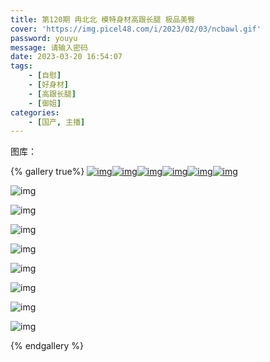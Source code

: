 ```yaml
---
title: 第120期 冉北北 模特身材高跟长腿 极品美臀 
cover: 'https://img.picel48.com/i/2023/02/03/ncbawl.gif'
password: youyu
message: 请输入密码
date: 2023-03-20 16:54:07
tags:
	- [自慰]
	- [好身材]
	- [高跟长腿]
	- [御姐]
categories:
	- [国产, 主播]
---
```


图库：

{% gallery true%}
[![img](https://images2.imgbox.com/36/d3/qqTCDlR0_o.gif)](https://imgbox.com/qqTCDlR0)[![img](https://images2.imgbox.com/37/f2/m679n1L3_o.gif)](https://imgbox.com/m679n1L3)[![img](https://images2.imgbox.com/55/54/BznSBJjD_o.gif)](https://imgbox.com/BznSBJjD)[![img](https://images2.imgbox.com/41/c3/fjaK6f6Y_o.gif)](https://imgbox.com/fjaK6f6Y)[![img](https://images2.imgbox.com/5a/14/uX9F2TGs_o.gif)](https://imgbox.com/uX9F2TGs)[![img](https://images2.imgbox.com/c5/be/0z0og9Iu_o.gif)](https://imgbox.com/0z0og9Iu)

![img](https://9sx.net/images/2022/11/10/4aaa78651ea8b69169436142e5e1606d.jpg)





![img](https://9sx.net/images/2022/11/10/c7b252822f0e08568b4874338241de9a.jpg)





![img](https://9sx.net/images/2022/11/10/c92def3cee49e68860830c10cddac863.jpg)





![img](https://9sx.net/images/2022/11/10/84fe9bf629e04ee31afa3af83e8076a5.jpg)





![img](https://9sx.net/images/2022/11/10/19c871f4e7db87af11c1e1553315c9e4.jpg)





![img](https://9sx.net/images/2022/11/10/5178909c111b3b98441ab9c71e28f2a2.jpg)





![img](https://9sx.net/images/2022/11/10/edee2045c9a1996859d7f701b9a0d10f.jpg)





![img](https://9sx.net/images/2022/11/10/21f52b9ba3d68d1aee983ae380754831.jpg)

{% endgallery %}